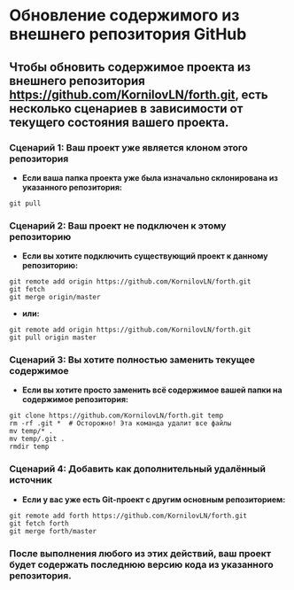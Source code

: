 # Обновление содержимого из внешнего репозитория GitHub
## Чтобы обновить содержимое проекта из внешнего репозитория https://github.com/KornilovLN/forth.git, есть несколько сценариев в зависимости от текущего состояния вашего проекта.

### Сценарий 1: Ваш проект уже является клоном этого репозитория
* **Если ваша папка проекта уже была изначально склонирована из указанного репозитория:**
```
git pull
```

### Сценарий 2: Ваш проект не подключен к этому репозиторию
* **Если вы хотите подключить существующий проект к данному репозиторию:**
```
git remote add origin https://github.com/KornilovLN/forth.git
git fetch
git merge origin/master
```
* **или:**
```
git remote add origin https://github.com/KornilovLN/forth.git
git pull origin master
```

### Сценарий 3: Вы хотите полностью заменить текущее содержимое
* **Если вы хотите просто заменить всё содержимое вашей папки на содержимое репозитория:**
```
git clone https://github.com/KornilovLN/forth.git temp
rm -rf .git *  # Осторожно! Эта команда удалит все файлы
mv temp/* .
mv temp/.git .
rmdir temp
```

### Сценарий 4: Добавить как дополнительный удалённый источник
* **Если у вас уже есть Git-проект с другим основным репозиторием:**
```
git remote add forth https://github.com/KornilovLN/forth.git
git fetch forth
git merge forth/master
```

### После выполнения любого из этих действий, ваш проект будет содержать последнюю версию кода из указанного репозитория.